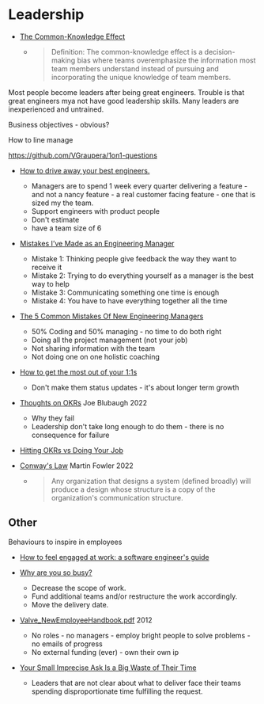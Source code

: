 Leadership
==========

* [The Common-Knowledge Effect](https://www.nngroup.com/articles/common-knowledge-effect/)
    * > Definition: The common-knowledge effect is a decision-making bias where teams overemphasize the information most team members understand instead of pursuing and incorporating the unique knowledge of team members.

Most people become leaders after being great engineers. Trouble is that great engineers mya not have good leadership skills.
Many leaders are inexperienced and untrained.

Business objectives - obvious?

How to line manage

https://github.com/VGraupera/1on1-questions

* [How to drive away your best engineers.](https://blog.hulacorn.com/2021/09/08/how-to-drive-away-your-best-engineers/)
    * Managers are to spend 1 week every quarter delivering a feature - and not a nancy feature - a real customer facing feature - one that is sized my the team.
    * Support engineers with product people
    * Don't estimate
    * have a team size of 6

* [Mistakes I’ve Made as an Engineering Manager ](https://css-tricks.com/mistakes-ive-made-as-an-engineering-manager/)
    * Mistake 1: Thinking people give feedback the way they want to receive it
    * Mistake 2: Trying to do everything yourself as a manager is the best way to help
    * Mistake 3: Communicating something one time is enough
    * Mistake 4: You have to have everything together all the time
* [The 5 Common Mistakes Of New Engineering Managers](https://ochronus.online/the-5-common-mistakes-of-new-engineering-managers/)
    * 50% Coding and 50% managing - no time to do both right
    * Doing all the project management (not your job)
    * Not sharing information with the team
    * Not doing one on one holistic coaching
* [How to get the most out of your 1:1s](https://erik.wiffin.com/posts/how-to-get-the-most-out-of-your-11s/)
    * Don't make them status updates - it's about longer term growth

* [Thoughts on OKRs](https://joeblu.com/blog/2022_05_okrs/) Joe Blubaugh 2022
    * Why they fail
    * Leadership don't take long enough to do them - there is no consequence for failure
* [Hitting OKRs vs Doing Your Job](https://jessitron.com/2025/01/05/hitting-okrs-vs-doing-your-job/)

* [Conway's Law](https://martinfowler.com/bliki/ConwaysLaw.html) Martin Fowler 2022
    * > Any organization that designs a system (defined broadly) will produce a design whose structure is a copy of the organization's communication structure. 

Other
-----

Behaviours to inspire in employees
* [How to feel engaged at work: a software engineer's guide](https://jasont.co/ennui/)

* [Why are you so busy?](https://tomlingham.com/articles/why-are-you-so-busy/)
    * Decrease the scope of work.
    * Fund additional teams and/or restructure the work accordingly.
    * Move the delivery date.
* [Valve_NewEmployeeHandbook.pdf](https://cdn.cloudflare.steamstatic.com/apps/valve/Valve_NewEmployeeHandbook.pdf) 2012
    * No roles - no managers - employ bright people to solve problems - no emails of progress
    * No external funding (ever) - own their own ip

* [Your Small Imprecise Ask Is a Big Waste of Their Time](https://staysaasy.com/startups/2023/11/10/imprecise-asks.html)
    * Leaders that are not clear about what to deliver face their teams spending disproportionate time fulfilling the request.

